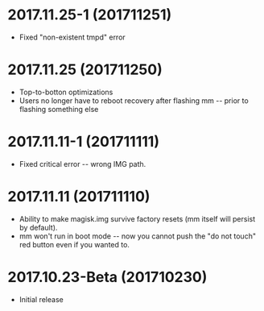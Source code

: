 # 2017.11.25-1 (201711251)
- Fixed "non-existent tmpd" error

# 2017.11.25 (201711250)
- Top-to-botton optimizations
- Users no longer have to reboot recovery after flashing mm -- prior to flashing something else

# 2017.11.11-1 (201711111)
- Fixed critical error -- wrong IMG path.

# 2017.11.11 (201711110)
- Ability to make magisk.img survive factory resets (mm itself will persist by default).
- mm won't run in boot mode -- now you cannot push the "do not touch" red button even if you wanted to.

# 2017.10.23-Beta (201710230)
- Initial release